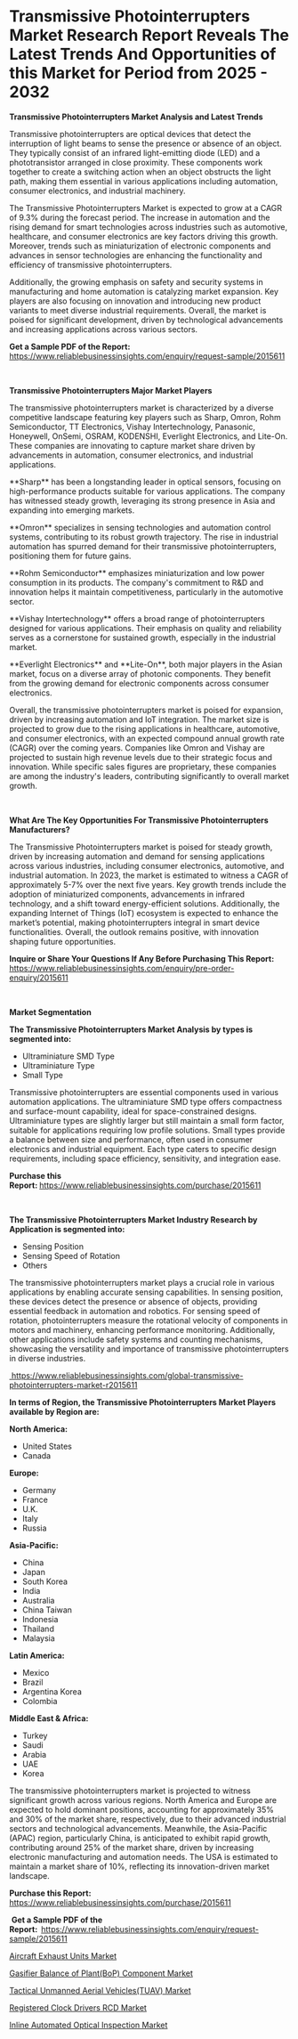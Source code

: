 <p><h1>Transmissive Photointerrupters Market Research Report Reveals The Latest Trends And Opportunities of this Market for Period from 2025 - 2032</h1></p><p><strong>Transmissive Photointerrupters Market Analysis and Latest Trends</strong></p>
<p><p>Transmissive photointerrupters are optical devices that detect the interruption of light beams to sense the presence or absence of an object. They typically consist of an infrared light-emitting diode (LED) and a phototransistor arranged in close proximity. These components work together to create a switching action when an object obstructs the light path, making them essential in various applications including automation, consumer electronics, and industrial machinery.</p><p>The Transmissive Photointerrupters Market is expected to grow at a CAGR of 9.3% during the forecast period. The increase in automation and the rising demand for smart technologies across industries such as automotive, healthcare, and consumer electronics are key factors driving this growth. Moreover, trends such as miniaturization of electronic components and advances in sensor technologies are enhancing the functionality and efficiency of transmissive photointerrupters. </p><p>Additionally, the growing emphasis on safety and security systems in manufacturing and home automation is catalyzing market expansion. Key players are also focusing on innovation and introducing new product variants to meet diverse industrial requirements. Overall, the market is poised for significant development, driven by technological advancements and increasing applications across various sectors.</p></p>
<p><strong>Get a Sample PDF of the Report:&nbsp;</strong> <a href="https://www.reliablebusinessinsights.com/enquiry/request-sample/2015611?utm_campaign=2840&utm_medium=2&utm_source=Github&utm_content=ia&utm_term=29032025&utm_id=transmissive-photointerrupters">https://www.reliablebusinessinsights.com/enquiry/request-sample/2015611</a></p>
<p>&nbsp;</p>
<p><strong>Transmissive Photointerrupters Major Market Players</strong></p>
<p><p>The transmissive photointerrupters market is characterized by a diverse competitive landscape featuring key players such as Sharp, Omron, Rohm Semiconductor, TT Electronics, Vishay Intertechnology, Panasonic, Honeywell, OnSemi, OSRAM, KODENSHI, Everlight Electronics, and Lite-On. These companies are innovating to capture market share driven by advancements in automation, consumer electronics, and industrial applications.</p><p>**Sharp** has been a longstanding leader in optical sensors, focusing on high-performance products suitable for various applications. The company has witnessed steady growth, leveraging its strong presence in Asia and expanding into emerging markets.</p><p>**Omron** specializes in sensing technologies and automation control systems, contributing to its robust growth trajectory. The rise in industrial automation has spurred demand for their transmissive photointerrupters, positioning them for future gains.</p><p>**Rohm Semiconductor** emphasizes miniaturization and low power consumption in its products. The company's commitment to R&D and innovation helps it maintain competitiveness, particularly in the automotive sector.</p><p>**Vishay Intertechnology** offers a broad range of photointerrupters designed for various applications. Their emphasis on quality and reliability serves as a cornerstone for sustained growth, especially in the industrial market.</p><p>**Everlight Electronics** and **Lite-On**, both major players in the Asian market, focus on a diverse array of photonic components. They benefit from the growing demand for electronic components across consumer electronics.</p><p>Overall, the transmissive photointerrupters market is poised for expansion, driven by increasing automation and IoT integration. The market size is projected to grow due to the rising applications in healthcare, automotive, and consumer electronics, with an expected compound annual growth rate (CAGR) over the coming years. Companies like Omron and Vishay are projected to sustain high revenue levels due to their strategic focus and innovation. While specific sales figures are proprietary, these companies are among the industry's leaders, contributing significantly to overall market growth.</p></p>
<p>&nbsp;</p>
<p><strong>What Are The Key Opportunities For Transmissive Photointerrupters Manufacturers?</strong></p>
<p><p>The Transmissive Photointerrupters market is poised for steady growth, driven by increasing automation and demand for sensing applications across various industries, including consumer electronics, automotive, and industrial automation. In 2023, the market is estimated to witness a CAGR of approximately 5-7% over the next five years. Key growth trends include the adoption of miniaturized components, advancements in infrared technology, and a shift toward energy-efficient solutions. Additionally, the expanding Internet of Things (IoT) ecosystem is expected to enhance the market’s potential, making photointerrupters integral in smart device functionalities. Overall, the outlook remains positive, with innovation shaping future opportunities.</p></p>
<p><strong>Inquire or Share Your Questions If Any Before Purchasing This Report:</strong> <a href="https://www.reliablebusinessinsights.com/enquiry/pre-order-enquiry/2015611?utm_campaign=2840&utm_medium=2&utm_source=Github&utm_content=ia&utm_term=29032025&utm_id=transmissive-photointerrupters">https://www.reliablebusinessinsights.com/enquiry/pre-order-enquiry/2015611</a></p>
<p>&nbsp;</p>
<p><strong>Market Segmentation</strong></p>
<p><strong>The Transmissive Photointerrupters Market Analysis by types is segmented into:</strong></p>
<p><ul><li>Ultraminiature SMD Type</li><li>Ultraminiature Type</li><li>Small Type</li></ul></p>
<p><p>Transmissive photointerrupters are essential components used in various automation applications. The ultraminiature SMD type offers compactness and surface-mount capability, ideal for space-constrained designs. Ultraminiature types are slightly larger but still maintain a small form factor, suitable for applications requiring low profile solutions. Small types provide a balance between size and performance, often used in consumer electronics and industrial equipment. Each type caters to specific design requirements, including space efficiency, sensitivity, and integration ease.</p></p>
<p><strong>Purchase this Report:&nbsp;</strong><a href="https://www.reliablebusinessinsights.com/purchase/2015611?utm_campaign=2840&utm_medium=2&utm_source=Github&utm_content=ia&utm_term=29032025&utm_id=transmissive-photointerrupters">https://www.reliablebusinessinsights.com/purchase/2015611</a></p>
<p>&nbsp;</p>
<p><strong>The Transmissive Photointerrupters Market Industry Research by Application is segmented into:</strong></p>
<p><ul><li>Sensing Position</li><li>Sensing Speed of Rotation</li><li>Others</li></ul></p>
<p><p>The transmissive photointerrupters market plays a crucial role in various applications by enabling accurate sensing capabilities. In sensing position, these devices detect the presence or absence of objects, providing essential feedback in automation and robotics. For sensing speed of rotation, photointerrupters measure the rotational velocity of components in motors and machinery, enhancing performance monitoring. Additionally, other applications include safety systems and counting mechanisms, showcasing the versatility and importance of transmissive photointerrupters in diverse industries.</p></p>
<p><a href="https://www.reliablebusinessinsights.com/global-transmissive-photointerrupters-market-r2015611?utm_campaign=2840&utm_medium=2&utm_source=Github&utm_content=ia&utm_term=29032025&utm_id=transmissive-photointerrupters">&nbsp;https://www.reliablebusinessinsights.com/global-transmissive-photointerrupters-market-r2015611</a></p>
<p><strong>In terms of Region, the Transmissive Photointerrupters Market Players available by Region are:</strong></p>
<p>
    <p> <strong> North America: </strong>
        <ul>
            <li>United States</li>
            <li>Canada</li>
        </ul>
        </p> 
    <p> <strong> Europe: </strong>
        <ul>
            <li>Germany</li>
            <li>France</li>
            <li>U.K.</li>
            <li>Italy</li>
            <li>Russia</li>
        </ul>
        </p> 
    <p> <strong> Asia-Pacific: </strong>
        <ul>
            <li>China</li>
            <li>Japan</li>
            <li>South Korea</li>
            <li>India</li>
            <li>Australia</li>
            <li>China Taiwan</li>
            <li>Indonesia</li>
            <li>Thailand</li>
            <li>Malaysia</li>
        </ul>
        </p> 
    <p> <strong> Latin America: </strong>
        <ul>
            <li>Mexico</li>
            <li>Brazil</li>
            <li>Argentina Korea</li>
            <li>Colombia</li>
        </ul>
        </p> 
    <p> <strong> Middle East & Africa: </strong>
        <ul>
            <li>Turkey</li>
            <li>Saudi</li>
            <li>Arabia</li>
            <li>UAE</li>
            <li>Korea</li>
        </ul>
    </p>
    </p>
<p><p>The transmissive photointerrupters market is projected to witness significant growth across various regions. North America and Europe are expected to hold dominant positions, accounting for approximately 35% and 30% of the market share, respectively, due to their advanced industrial sectors and technological advancements. Meanwhile, the Asia-Pacific (APAC) region, particularly China, is anticipated to exhibit rapid growth, contributing around 25% of the market share, driven by increasing electronic manufacturing and automation needs. The USA is estimated to maintain a market share of 10%, reflecting its innovation-driven market landscape.</p></p>
<p><strong>Purchase this Report: </strong><a href="https://www.reliablebusinessinsights.com/purchase/2015611?utm_campaign=2840&utm_medium=2&utm_source=Github&utm_content=ia&utm_term=29032025&utm_id=transmissive-photointerrupters">https://www.reliablebusinessinsights.com/purchase/2015611</a></p>
<p>&nbsp;<strong>Get a Sample PDF of the Report:&nbsp;&nbsp;</strong><a href="https://www.reliablebusinessinsights.com/enquiry/request-sample/2015611?utm_campaign=2840&utm_medium=2&utm_source=Github&utm_content=ia&utm_term=29032025&utm_id=transmissive-photointerrupters">https://www.reliablebusinessinsights.com/enquiry/request-sample/2015611</a></p>
<p><strong></strong></p>
<p><p><a href="https://www.linkedin.com/pulse/comprehensive-report-aircraft-exhaust-units-market-types-applications-rrnee?utm_campaign=2840&utm_medium=2&utm_source=Github&utm_content=ia&utm_term=29032025&utm_id=transmissive-photointerrupters">Aircraft Exhaust Units Market</a></p><p><a href="https://www.linkedin.com/pulse/gasifier-balance-plantbop-component-market-analysis-size-bgjye?utm_campaign=2840&utm_medium=2&utm_source=Github&utm_content=ia&utm_term=29032025&utm_id=transmissive-photointerrupters">Gasifier Balance of Plant(BoP) Component Market</a></p><p><a href="https://www.linkedin.com/pulse/tactical-unmanned-aerial-vehiclestuav-market-report-hn58e?utm_campaign=2840&utm_medium=2&utm_source=Github&utm_content=ia&utm_term=29032025&utm_id=transmissive-photointerrupters">Tactical Unmanned Aerial Vehicles(TUAV) Market</a></p><p><a href="https://github.com/aidelndasse/Market-Research-Report-List-1/blob/main/registered-clock-drivers-rcd-market.md?utm_campaign=2840&utm_medium=2&utm_source=Github&utm_content=ia&utm_term=29032025&utm_id=transmissive-photointerrupters">Registered Clock Drivers RCD Market</a></p><p><a href="https://www.linkedin.com/pulse/inline-automated-optical-inspection-market-forecast-2025-2032-qtg2e?utm_campaign=2840&utm_medium=2&utm_source=Github&utm_content=ia&utm_term=29032025&utm_id=transmissive-photointerrupters">Inline Automated Optical Inspection Market</a></p></p>